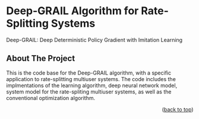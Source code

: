 # Deep-GRAIL Algorithm for Rate-Splitting Systems
Deep-GRAIL: Deep Deterministic Policy Gradient with Imitation Learning

<!-- ABOUT THE PROJECT -->
## About The Project

This is the code base for the Deep-GRAIL algorithm, with a specific application to rate-splitting multiuser systems. The code includes the implmentations of the learning algorithm, deep neural network model, system model for the rate-spliting multiuser systems, as well as the conventional optimization algorithm.

<p align="right">(<a href="#readme-top">back to top</a>)</p>
